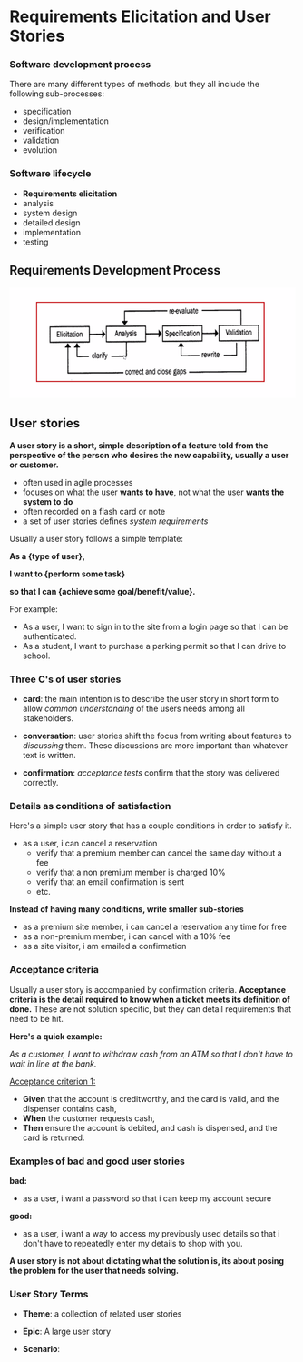 # Requirements Elicitation and User Stories

### Software development process

There are many different types of methods, but they all include the following sub-processes:

- specification
- design/implementation
- verification
- validation
- evolution

### Software lifecycle

- **Requirements elicitation**
- analysis
- system design
- detailed design
- implementation
- testing

## Requirements Development Process

![image-20200611140144475](images/image-20200611140144475.png)

## User stories

**A user story is a short, simple description of a feature told from the perspective of the person who desires the new capability, usually a user or customer.**

- often used in agile processes
- focuses on what the user **wants to have**, not what the user **wants the system to do**
- often recorded on a flash card or note
- a set of user stories defines *system requirements*



Usually a user story follows a simple template:

**As a {type of user},**

**I want to {perform some task}**

**so that I can {achieve some goal/benefit/value}.**



For example:

- As a user, I want to sign in to the site from a login page so that I can be authenticated.
- As a student, I want to purchase a parking permit so that I can drive to school.



### Three C's of user stories

- **card**: the main intention is to describe the user story in short form to allow *common understanding* of the users needs among all stakeholders.

- **conversation**: user stories shift the focus from writing about features to *discussing* them. These discussions are more important than whatever text is written.

- **confirmation**: *acceptance tests* confirm that the story was delivered correctly.

  

### Details as conditions of satisfaction

Here's a simple user story that has a couple conditions in order to satisfy it.

- as a user, i can cancel a reservation
  - verify that a premium member can cancel the same day without a fee
  - verify that a non premium member is charged 10%
  - verify that an email confirmation is sent
  - etc.

**Instead of having many conditions, write smaller sub-stories**

- as a premium site member, i can cancel a reservation any time for free
- as a non-premium member, i can cancel with a 10% fee
- as a site visitor, i am emailed a confirmation



### Acceptance criteria

Usually a user story is accompanied by confirmation criteria. **Acceptance criteria is the detail required to know when a ticket meets its definition of done.** These are not solution specific, but they can detail requirements that need to be hit.



**Here's a quick example:**

*As a customer, I want to withdraw cash from an ATM so that I don't have to wait in line at the bank.*

<u>Acceptance criterion 1:</u>

- **Given** that the account is creditworthy, and the card is valid, and the dispenser contains cash,
- **When** the customer requests cash,
- **Then** ensure the account is debited, and cash is dispensed, and the card is returned.



### Examples of bad and good user stories

**bad:**

- as a user, i want a password so that i can keep my account secure

**good:**

- as a user, i want a way to access my previously used details so that i don't have to repeatedly enter my details to shop with you.



**A user story is not about dictating what the solution is, its about posing the problem for the user that needs solving.**



### User Story Terms

- **Theme**: a collection of related user stories
- **Epic**: A large user story

- **Scenario**: 